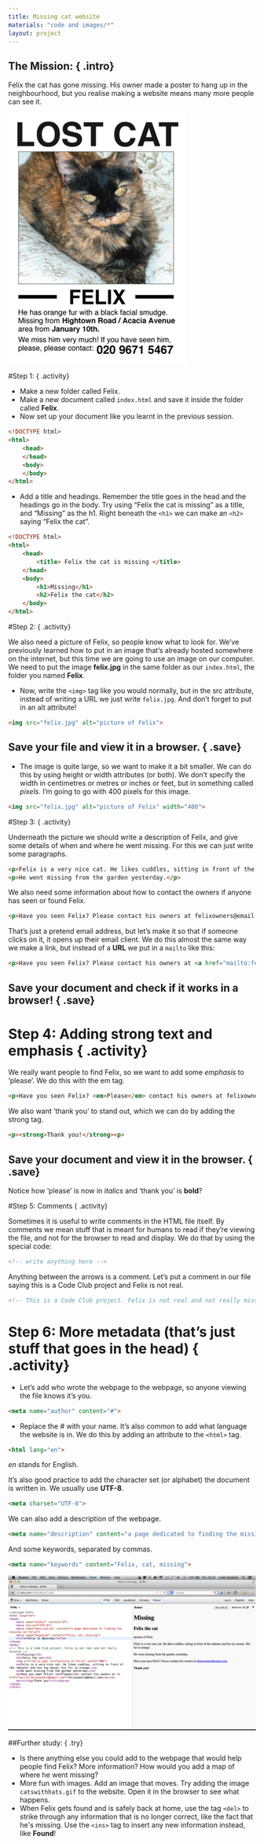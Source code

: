 ```yaml
---
title: Missing cat website
materials: "code and images/*"
layout: project
---
```


## __The Mission:__ { .intro}

Felix the cat has gone missing. His owner made a poster to hang up in the neighbourhood, but you realise making a website means many more people can see it.

![screenshot](missingcat.png)

#Step 1: { .activity}

+ Make a new folder called Felix.
+ Make a new document called `index.html` and save it inside the folder called **Felix**.
+ Now set up your document like you learnt in the previous session.

```html
<!DOCTYPE html>
<html>
	<head>
	</head>
	<body>
	</body>
</html>
```

+ Add a title and headings. Remember the title goes in the head and the headings go in the body. Try using “Felix the cat is missing” as a title, and “Missing” as the h1. Right beneath the `<h1>` we can make an `<h2>` saying “Felix the cat”.

```html
<!DOCTYPE html>
<html>
	<head>
		<title> Felix the cat is missing </title>
	</head>
	<body>
		<h1>Missing</h1>
		<h2>Felix the cat</h2>
	</body>
</html>
```

#Step 2: { .activity}

We also need a picture of Felix, so people know what to look for. We’ve previously learned how to put in an image that’s already hosted somewhere on the internet, but this time we are going to use an image on our computer. We need to put the image **felix.jpg** in the same folder as our `index.html`, the folder you named **Felix**.

+ Now, write the `<img>` tag like you would normally, but in the src attribute, instead of writing a URL we just write `felix.jpg`. And don’t forget to put in an alt attribute!

```html
<img src="felix.jpg" alt="picture of Felix">
```

## Save your file and view it in a browser. { .save}

+ The image is quite large, so we want to make it a bit smaller. We can do this by using height or width attributes (or both). We don’t specify the width in centimetres or metres or inches or feet, but in something called *pixels*. I’m going to go with 400 pixels for this image.

```html
<img src="felix.jpg" alt="picture of Felix" width="400">
```

#Step 3: { .activity}

Underneath the picture we should write a description of Felix, and give some details of when and where he went missing. For this we can just write some paragraphs.

```html
<p>Felix is a very nice cat. He likes cuddles, sitting in front of the radiator and his toy mouse. His fur is orange. </p>
<p>He went missing from the garden yesterday.</p>
```

We also need some information about how to contact the owners if anyone has seen or found Felix.

```html
<p>Have you seen Felix? Please contact his owners at felixowners@email.com</p>
```

That’s just a pretend email address, but let’s make it so that if someone clicks on it, it opens up their email client. We do this almost the same way we make a link, but instead of a __URL__ we put in a `mailto` like this:

```html
<p>Have you seen Felix? Please contact his owners at <a href="mailto:felixowners@email.com">felixowners@email.com</a></p>
```

## Save your document and check if it works in a browser! { .save}

# Step 4: Adding strong text and emphasis { .activity}

We really want people to find Felix, so we want to add some *emphasis* to ‘please’. We do this with the em tag.

```html
<p>Have you seen Felix? <em>Please</em> contact his owners at felixowners@email.com</p>
```

We also want ‘thank you’ to stand out, which we can do by adding the strong tag.

```html
<p><strong>Thank you!</strong><p>
```

## Save your document and view it in the browser. { .save}

Notice how ‘please’ is now in *italics* and ‘thank you’ is **bold**?

#Step 5: Comments { .activity}

Sometimes it is useful to write comments in the HTML file itself. By comments we mean stuff that is meant for humans to read if they’re viewing the file, and not for the browser to read and display. We do that by using the special code:

```html
<!-- write anything here -->
```

Anything between the arrows is a comment. Let’s put a comment in our file saying this is a Code Club project and Felix is not real.

```html
<!-- This is a Code Club project. Felix is not real and not really missing -->
```

# Step 6: More metadata (that’s just stuff that goes in the head) { .activity}

+ Let’s add who wrote the webpage to the webpage, so anyone viewing the file knows it’s you.

```html
<meta name="author" content="#">
```

+ Replace the # with your name. It’s also common to add what language the website is in. We do this by adding an attribute to the `<html>` tag.

```html
<html lang="en">
```

*en* stands for English.

It’s also good practice to add the character set (or alphabet) the document is written in. We usually use __UTF-8__.

```html
<meta charset="UTF-8">
```

We can also add a description of the webpage.

```html
<meta name="description" content="a page dedicated to finding the missing cat Felix">
```

And some keywords, separated by commas.

```html
<meta name="keywords" content="Felix, cat, missing">
```

![screenshot](screenshot_jsbin.png)

##Further study: { .try}

+ Is there anything else you could add to the webpage that would help people find Felix? More information? How would you add a map of where he went missing?
+ More fun with images. Add an image that moves. Try adding the image `catswithhats.gif` to the website. Open it in the browser to see what happens.
+ When Felix gets found and is safely back at home, use the tag `<del>` to strike through any information that is no longer correct, like the fact that he's missing. Use the `<ins>` tag to insert any new information instead, like __Found__!
